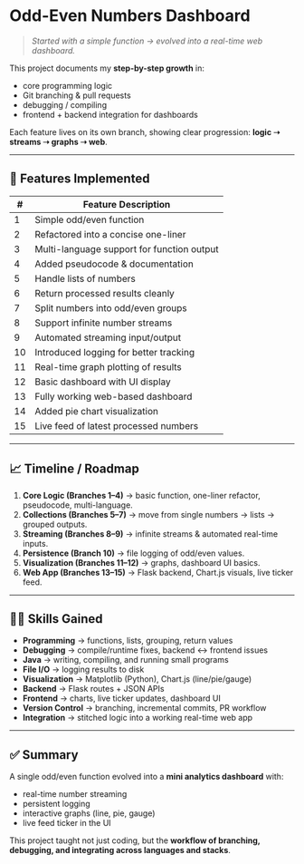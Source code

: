 # Odd-Even Numbers Dashboard  

> *Started with a simple function → evolved into a real-time web dashboard.*

This project documents my **step-by-step growth** in:  
- core programming logic  
- Git branching & pull requests  
- debugging / compiling  
- frontend + backend integration for dashboards  

Each feature lives on its own branch, showing clear progression: **logic ➝ streams ➝ graphs ➝ web**.

---

## 🚀 Features Implemented  

| #  | Feature Description                              |
|----|--------------------------------------------------|
| 1  | Simple odd/even function                         |
| 2  | Refactored into a concise one-liner              |
| 3  | Multi-language support for function output       |
| 4  | Added pseudocode & documentation                 |
| 5  | Handle lists of numbers                          |
| 6  | Return processed results cleanly                 |
| 7  | Split numbers into odd/even groups               |
| 8  | Support infinite number streams                  |
| 9  | Automated streaming input/output                 |
| 10 | Introduced logging for better tracking           |
| 11 | Real-time graph plotting of results              |
| 12 | Basic dashboard with UI display                  |
| 13 | Fully working web-based dashboard                |
| 14 | Added pie chart visualization                    |
| 15 | Live feed of latest processed numbers            |

---

## 📈 Timeline / Roadmap  

1. **Core Logic (Branches 1–4)** → basic function, one-liner refactor, pseudocode, multi-language.  
2. **Collections (Branches 5–7)** → move from single numbers → lists → grouped outputs.  
3. **Streaming (Branches 8–9)** → infinite streams & automated real-time inputs.  
4. **Persistence (Branch 10)** → file logging of odd/even values.  
5. **Visualization (Branches 11–12)** → graphs, dashboard UI basics.  
6. **Web App (Branches 13–15)** → Flask backend, Chart.js visuals, live ticker feed.  

---

## 🧑‍💻 Skills Gained  

- **Programming** → functions, lists, grouping, return values  
- **Debugging** → compile/runtime fixes, backend ↔ frontend issues  
- **Java** → writing, compiling, and running small programs  
- **File I/O** → logging results to disk  
- **Visualization** → Matplotlib (Python), Chart.js (line/pie/gauge)  
- **Backend** → Flask routes + JSON APIs  
- **Frontend** → charts, live ticker updates, dashboard UI  
- **Version Control** → branching, incremental commits, PR workflow  
- **Integration** → stitched logic into a working real-time web app  

---

## ✅ Summary  

A single odd/even function evolved into a **mini analytics dashboard** with:  

- real-time number streaming  
- persistent logging  
- interactive graphs (line, pie, gauge)  
- live feed ticker in the UI  

This project taught not just coding, but the **workflow of branching, debugging, and integrating across languages and stacks**.  
